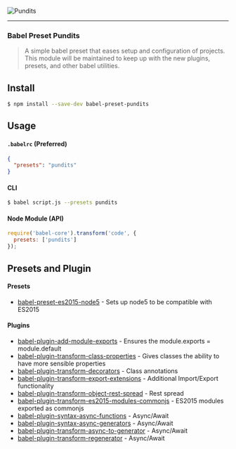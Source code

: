 ![Pundits](https://github.com/TylerGarlick/babel-presets-pundits/raw/master/docs/pundits.png)

---

### Babel Preset Pundits
> A simple babel preset that eases setup and configuration of projects.  This module will be maintained to keep up with the new plugins, presets, and other babel utilities.





## Install

```sh
$ npm install --save-dev babel-preset-pundits
```


## Usage

#### `.babelrc` (Preferred)

```json
{
  "presets": "pundits"
}
```

#### CLI

```sh
$ babel script.js --presets pundits
```

#### Node Module (API)

```js
require('babel-core').transform('code', {
  presets: ['pundits']
});
```

## Presets and Plugin

#### Presets

* [babel-preset-es2015-node5](https://www.npmjs.com/package/babel-preset-es2015-node5) - Sets up node5 to be compatible with ES2015


#### Plugins

* [babel-plugin-add-module-exports](https://www.npmjs.com/package/babel-plugin-add-module-exports) - Ensures the module.exports = module.default
* [babel-plugin-transform-class-properties](http://babeljs.io/docs/plugins/transform-class-properties) - Gives classes the ability to have more sensible properties
* [babel-plugin-transform-decorators](http://babeljs.io/docs/plugins/transform-decorators) - Class annotations
* [babel-plugin-transform-export-extensions](http://babeljs.io/docs/plugins/transform-export-extensions) - Additional Import/Export functionality
* [babel-plugin-transform-object-rest-spread](http://babeljs.io/docs/plugins/transform-object-rest-spread) - Rest spread
* [babel-plugin-transform-es2015-modules-commonjs](https://www.npmjs.com/package/babel-plugin-transform-es2015-modules-commonjs) - ES2015 modules exported as commonjs
* [babel-plugin-syntax-async-functions](https://www.npmjs.com/package/babel-plugin-syntax-async-functions) - Async/Await
* [babel-plugin-syntax-async-generators](https://www.npmjs.com/package/[babel-plugin-syntax-async-generators) - Async/Await
* [babel-plugin-transform-async-to-generator](https://www.npmjs.com/package/babel-plugin-transform-async-to-generator) - Async/Await
* [babel-plugin-transform-regenerator](http://babeljs.io/docs/plugins/transform-regenerator) - Async/Await
